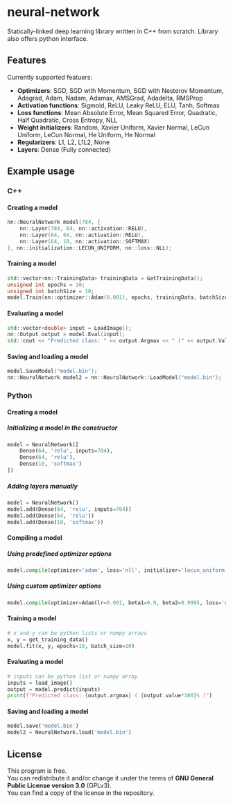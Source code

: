 # neural-network
Statically-linked deep learning library written in C++ from scratch. Library also offers python interface.

## Features

Currently supported featuers:

 * **Optimizers**: SGD, SGD with Momentum, SGD with Nesterov Momentum, Adagrad, Adam, Nadam, Adamax, AMSGrad, Adadelta, RMSProp
 * **Activation functions**: Sigmoid, ReLU, Leaky ReLU, ELU, Tanh, Softmax
 * **Loss functions**: Mean Absolute Error, Mean Squared Error, Quadratic, Half Quadratic, Cross Entropy, NLL
 * **Weight initializers**: Random, Xavier Uniform, Xavier Normal, LeCun Uniform, LeCun Normal, He Uniform, He Normal
 * **Regularizers**: L1, L2, L1L2, None
 * **Layers**: Dense (Fully connected)
 
## Example usage

### C++

#### Creating a model

```cpp
nn::NeuralNetwork model(784, {
	nn::Layer(784, 64, nn::activation::RELU),
	nn::Layer(64, 64, nn::activation::RELU),
	nn::Layer(64, 10, nn::activation::SOFTMAX)
}, nn::initialization::LECUN_UNIFORM, nn::loss::NLL);
```

#### Training a model

```cpp
std::vector<nn::TrainingData> trainingData = GetTrainingData();
unsigned int epochs = 10;
unsigned int batchSize = 10;
model.Train(nn::optimizer::Adam(0.001), epochs, trainingData, batchSize, nn::regularizer::L2);
```

#### Evaluating a model

```cpp
std::vector<double> input = LoadImage();
nn::Output output = model.Eval(input);
std::cout << "Predicted class: " << output.Argmax << " (" << output.Value*100 << "%)" << std::endl;
```

#### Saving and loading a model

```cpp
model.SaveModel("model.bin");
nn::NeuralNetwork model2 = nn::NeuralNetwork::LoadModel("model.bin");
```

### Python

#### Creating a model

##### Initializing a model in the constructor

```python
model = NeuralNetwork([
    Dense(64, 'relu', inputs=784),
    Dense(64, 'relu'),
    Dense(10, 'softmax')
])
```
##### Adding layers manually

```python
model = NeuralNetwork()
model.add(Dense(64, 'relu', inputs=784))
model.add(Dense(64, 'relu'))
model.add(Dense(10, 'softmax'))
```

#### Compiling a model

##### Using predefined optimizer options

```python
model.compile(optimizer='adam', loss='nll', initializer='lecun_uniform', regularizer='l2')
```
##### Using custom optimizer options

```python
model.compile(optimizer=Adam(lr=0.001, beta1=0.9, beta2=0.999), loss='nll', initializer='lecun_uniform', regularizer='l2')
```

#### Training a model

```python
# x and y can be python lists or numpy arrays
x, y = get_training_data()
model.fit(x, y, epochs=10, batch_size=10)
```

#### Evaluating a model

```python
# inputs can be python list or numpy array
inputs = load_image()
output = model.predict(inputs)
print(f"Predicted class: {output.argmax} ( {output.value*100}% )")
```

#### Saving and loading a model

```python
model.save('model.bin')
model2 = NeuralNetwork.load('model.bin')
```

## License

This program is free.</br>
You can redistribute it and/or change it under the terms of **GNU General Public License version 3.0** (GPLv3). </br>
You can find a copy of the license in the repository.
